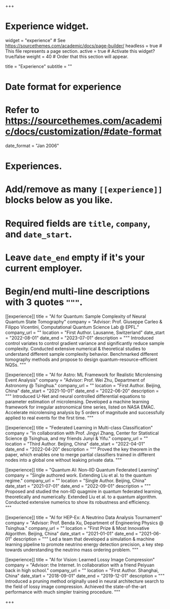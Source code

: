 +++
# Experience widget.
widget = "experience"  # See https://sourcethemes.com/academic/docs/page-builder/
headless = true  # This file represents a page section.
active = true  # Activate this widget? true/false
weight = 40  # Order that this section will appear.

title = "Experience"
subtitle = ""

# Date format for experience
#   Refer to https://sourcethemes.com/academic/docs/customization/#date-format
date_format = "Jan 2006"

# Experiences.
#   Add/remove as many `[[experience]]` blocks below as you like.
#   Required fields are `title`, `company`, and `date_start`.
#   Leave `date_end` empty if it's your current employer.
#   Begin/end multi-line descriptions with 3 quotes `"""`.

[[experience]]
  title = "AI for Quantum: Sample Complexity of Neural Quantum State Tomography"
  company = "Advisor: Prof. Giuseppe Carleo & Filippo Vicentini, Computational Quantum Science Lab @ EPFL."
  company_url = ""
  location = "First Author. Lausanne, Switzerland"
  date_start = "2022-08-01"
  date_end = "2023-07-01"
  description = """
  Introduced control variates to control gradient variance and significantly reduce sample complexity.
  Conducted extensive numerical & theoretical studies to understand different sample complexity behavior.
  Benchmarked different tomography methods and propose to design quantum-resource-efficient NQSs.
  """

[[experience]]
  title = "AI for Astro: ML Framework for Realistic Microlensing Event Analysis"
  company = "Advisor: Prof. Wei Zhu, Department of Astronomy @ Tsinghua."
  company_url = ""
  location = "First Author. Beijing, China"
  date_start = "2021-10-01"
  date_end = "2022-06-20"
  description = """
  Introduced U-Net and neural controlled differential equations to parameter estimation of microlensing. 
  Developed a machine learning framework for irregular astronomical time series, listed on NASA EMAC.
  Accelerate microlensing analysis by 5 orders of magnitude and successfully applied to real events for the first time.
  """

[[experience]]
  title = "Federated Learning in Multi-class Classification"
  company = "In collaboration with Prof. Jingyi Zhang, Center for Statistical Science @ Tsinghua, and my friends Junyi & Yifu."
  company_url = ""
  location = "Third Author. Beijing, China"
  date_start = "2022-04-01"
  date_end = "2022-04-20"
  description = """
  Proved the key theorem in the paper, which enables one to merge partial classifiers trained in different nodes into a global one without leaking private data.
  """

[[experience]]
  title = "Quantum AI: Non-IID Quantum Federated Learning"
  company = "Single authored work. Extending Liu et al. to the quantum regime."
  company_url = ""
  location = "Single Author. Beijing, China"
  date_start = "2021-07-01"
  date_end = "2022-09-01"
  description = """
  Proposed and studied the non-IID quagmire in quantum federated learning, theoretically and numerically.
  Extended Liu et al. to a quantum algorithm. Conducted extensive numerics to show its robustness and efficiency.  
  """

[[experience]]
  title = "AI for HEP-Ex: A Neutrino Data Analysis Tournament"
  company = "Advisor: Prof. Benda Xu, Department of Engineering Physics @ Tsinghua."
  company_url = ""
  location = "First Prize & Most Innovative Algorithm. Beijing, China"
  date_start = "2021-01-01"
  date_end = "2021-06-01"
  description = """
  Led a team that developed a simulation & machine learning pipeline to promote neutrino energy detection precision, a key step towards understanding the neutrino mass ordering problem.
  """

[[experience]]
  title = "AI for Vision: Learned Lossy Image Compression"
  company = "Advisor: the Internet. In collaboration with a friend Peiyuan back in high school."
  company_url = ""
  location = "First Author. Shanghai, China"
  date_start = "2018-09-01"
  date_end = "2019-12-01"
  description = """
  Introduced a pruning method originally used in neural architecture search to the field of lossy image compression. Achieved the state-of-the-art performance with much simpler training procedure.
  """

+++
